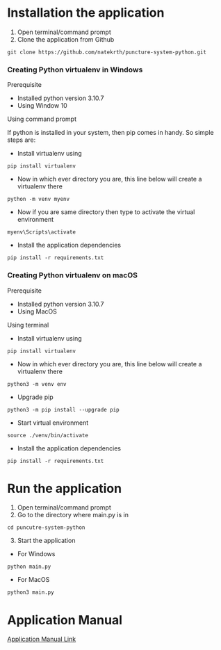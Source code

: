 # Installation the application
1. Open terminal/command prompt
2. Clone the application from Github
```
git clone https://github.com/natekrth/puncture-system-python.git
```
### Creating Python virtualenv in Windows

Prerequisite
- Installed python version 3.10.7
- Using Window 10

Using command prompt

If python is installed in your system, then pip comes in handy. So simple steps are: 
- Install virtualenv using
```
pip install virtualenv
``` 
- Now in which ever directory you are, this line below will create a virtualenv there
```
python -m venv myenv
```
- Now if you are same directory then type to activate the virtual environment
```
myenv\Scripts\activate
```
- Install the application dependencies
```
pip install -r requirements.txt
```

### Creating Python virtualenv on macOS
Prerequisite
- Installed python version 3.10.7
- Using MacOS

Using terminal

- Install virtualenv using
```
pip install virtualenv
```
- Now in which ever directory you are, this line below will create a virtualenv there
```
python3 -m venv env
```
- Upgrade pip
```
python3 -m pip install --upgrade pip
```
- Start virtual environment
```
source ./venv/bin/activate
```
- Install the application dependencies
```
pip install -r requirements.txt
```

# Run the application
1. Open terminal/command prompt  
2. Go to the directory where main.py is in
```
cd puncutre-system-python
```
3. Start the application
- For Windows
```
python main.py
```
- For MacOS
```
python3 main.py
```

# Application Manual
[Application Manual Link](https://docs.google.com/document/d/182j2NCudUOpFVlQWubM5h_SFGsRfmuCIIGO2qvDP7qM/edit?usp=sharing)
